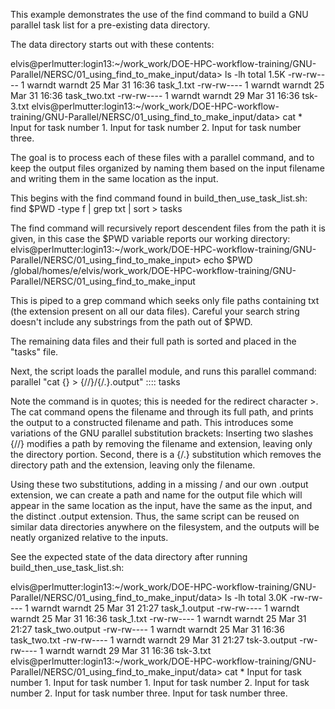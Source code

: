 This example demonstrates the use of the find command to build
a GNU parallel task list for a pre-existing data directory.

The data directory starts out with these contents:

elvis@perlmutter:login13:~/work_work/DOE-HPC-workflow-training/GNU-Parallel/NERSC/01_using_find_to_make_input/data> ls -lh
total 1.5K
-rw-rw---- 1 warndt warndt 25 Mar 31 16:36 task_1.txt
-rw-rw---- 1 warndt warndt 25 Mar 31 16:36 task_two.txt
-rw-rw---- 1 warndt warndt 29 Mar 31 16:36 tsk-3.txt
elvis@perlmutter:login13:~/work_work/DOE-HPC-workflow-training/GNU-Parallel/NERSC/01_using_find_to_make_input/data> cat *
Input for task number 1.
Input for task number 2.
Input for task number three.

The goal is to process each of these files with a parallel command, and to keep the output files organized by naming them
based on the input filename and writing them in the same location as the input.

This begins with the find command found in build_then_use_task_list.sh:
find $PWD -type f | grep txt | sort > tasks
 
The find command will recursively report descendent files from the path it is given, in this case the $PWD variable
reports our working directory:
elvis@perlmutter:login13:~/work_work/DOE-HPC-workflow-training/GNU-Parallel/NERSC/01_using_find_to_make_input> echo $PWD
/global/homes/e/elvis/work_work/DOE-HPC-workflow-training/GNU-Parallel/NERSC/01_using_find_to_make_input

This is piped to a grep command which seeks only file paths containing txt (the extension present on all our data files).
Careful your search string doesn't include any substrings from the path out of $PWD.

The remaining data files and their full path is sorted and placed in the "tasks" file.

Next, the script loads the parallel module, and runs this parallel command:
parallel "cat {} > {//}/{/.}.output" :::: tasks

Note the command is in quotes; this is needed for the redirect character >.
The cat command opens the filename and through its full path, and prints the output to a constructed filename and path.
This introduces some variations of the GNU parallel substitution brackets: Inserting two slashes {//} modifies a path
by removing the filename and extension, leaving only the directory portion. Second, there is a {/.} substitution
which removes the directory path and the extension, leaving only the filename. 

Using these two substitutions, adding in a missing / and our own .output extension, we can create
a path and name for the output file which will appear in the same location as the input, have the same as the input,
and the distinct .output extension. Thus, the same script can be reused on similar data directories anywhere
on the filesystem, and the outputs will be neatly organized relative to the inputs.

See the expected state of the data directory after running build_then_use_task_list.sh: 

elvis@perlmutter:login13:~/work_work/DOE-HPC-workflow-training/GNU-Parallel/NERSC/01_using_find_to_make_input/data> ls -lh
total 3.0K
-rw-rw---- 1 warndt warndt 25 Mar 31 21:27 task_1.output
-rw-rw---- 1 warndt warndt 25 Mar 31 16:36 task_1.txt
-rw-rw---- 1 warndt warndt 25 Mar 31 21:27 task_two.output
-rw-rw---- 1 warndt warndt 25 Mar 31 16:36 task_two.txt
-rw-rw---- 1 warndt warndt 29 Mar 31 21:27 tsk-3.output
-rw-rw---- 1 warndt warndt 29 Mar 31 16:36 tsk-3.txt
elvis@perlmutter:login13:~/work_work/DOE-HPC-workflow-training/GNU-Parallel/NERSC/01_using_find_to_make_input/data> cat *
Input for task number 1.
Input for task number 1.
Input for task number 2.
Input for task number 2.
Input for task number three.
Input for task number three.

